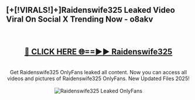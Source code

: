 <h2>[+[!VIRALS!]+]Raidenswife325 Leaked Video Viral On Social X Trending Now - o8akv</h2>
<br>
<div align="center">
<h2><a href="https://libra.edu.pl?Raidenswife325" rel="nofollow">🔴 CLICK HERE 🌐==►► Raidenswife325</a></h2>
<br>
Get Raidenswife325 OnlyFans leaked all content. Now you can access all videos and pictures of Raidenswife325 OnlyFans. New Updated Files 2025!
<br>
<br>
<a href="https://libra.edu.pl?Raidenswife325" rel="nofollow" data-target="animated-image.originalLink"><img src="https://i.ibb.co.com/WyWwxjT/player-gif2.gif" alt="Raidenswife325 Leaked OnlyFans" style="max-width: 100%; display: inline-block;" data-target="animated-image.originalImage"></a>
</div>
<br>